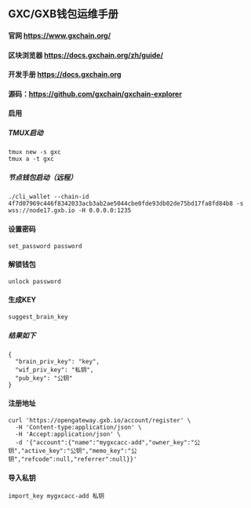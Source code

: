 ## GXC/GXB钱包运维手册

#### 官网 https://www.gxchain.org/
#### 区块浏览器 https://docs.gxchain.org/zh/guide/
#### 开发手册 https://docs.gxchain.org
#### 源码：https://github.com/gxchain/gxchain-explorer

#### 启用
##### TMUX启动
```
tmux new -s gxc
tmux a -t gxc
```

##### 节点钱包启动（远程）
`./cli_wallet --chain-id 4f7d07969c446f8342033acb3ab2ae5044cbe0fde93db02de75bd17fa8fd84b8 -s wss://node17.gxb.io -H 0.0.0.0:1235`

#### 设置密码
`set_password password`

#### 解锁钱包
`unlock password`

#### 生成KEY
`suggest_brain_key`
##### 结果如下
```
{
  "brain_priv_key": "key",
  "wif_priv_key": "私钥",
  "pub_key": "公钥"
}

```
#### 注册地址
```
curl 'https://opengateway.gxb.io/account/register' \
  -H 'Content-type:application/json' \
  -H 'Accept:application/json' \
  -d '{"account":{"name":"mygxcacc-add","owner_key":"公钥","active_key":"公钥","memo_key":"公钥","refcode":null,"referrer":null}}'

```

#### 导入私钥
`import_key mygxcacc-add 私钥`
